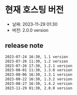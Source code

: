 # 현재 호스팅 버전

- 날짜: 2023-11-29 01:30
- 버전: 2.0.0 version

## release note

```md
2023-07-24 16:30, 1.1 version 
2023-07-26 11:30, 1.2 version
2023-07-26 17:30, 1.2.1 version
2023-08-01 11:30, 1.3.0 version
2023-08-06 16:30, 1.3.1 version
2023-08-22 16:30, 1.3.2 version
2023-08-27 16:30, 1.4.2 version
2023-11-29 01:30, 2.0.0 version
```

